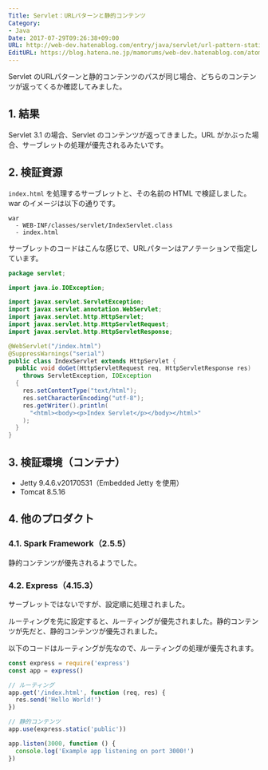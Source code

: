 ```yaml
---
Title: Servlet：URLパターンと静的コンテンツ
Category:
- Java
Date: 2017-07-29T09:26:38+09:00
URL: http://web-dev.hatenablog.com/entry/java/servlet/url-pattern-static-contents
EditURL: https://blog.hatena.ne.jp/mamorums/web-dev.hatenablog.com/atom/entry/8599973812283618785
---
```


Servlet のURLパターンと静的コンテンツのパスが同じ場合、どちらのコンテンツが返ってくるか確認してみました。


## 1. 結果
Servlet 3.1 の場合、Servlet のコンテンツが返ってきました。URL がかぶった場合、サーブレットの処理が優先されるみたいです。


## 2. 検証資源
`index.html` を処理するサーブレットと、その名前の HTML で検証しました。war のイメージは以下の通りです。

```
war
  - WEB-INF/classes/servlet/IndexServlet.class
  - index.html
```

サーブレットのコードはこんな感じで、URLパターンはアノテーションで指定しています。

```java
package servlet;

import java.io.IOException;

import javax.servlet.ServletException;
import javax.servlet.annotation.WebServlet;
import javax.servlet.http.HttpServlet;
import javax.servlet.http.HttpServletRequest;
import javax.servlet.http.HttpServletResponse;

@WebServlet("/index.html")
@SuppressWarnings("serial")
public class IndexServlet extends HttpServlet {
  public void doGet(HttpServletRequest req, HttpServletResponse res)
    throws ServletException, IOException
  {
    res.setContentType("text/html");
    res.setCharacterEncoding("utf-8");
    res.getWriter().println(
      "<html><body><p>Index Servlet</p></body></html>"
    );
  }
}

```


## 3. 検証環境（コンテナ）
- Jetty 9.4.6.v20170531（Embedded Jetty を使用）
- Tomcat 8.5.16


## 4. 他のプロダクト
### 4.1. Spark Framework（2.5.5）
静的コンテンツが優先されるようでした。

### 4.2. Express（4.15.3）
サーブレットではないですが、設定順に処理されました。

ルーティングを先に設定すると、ルーティングが優先されました。静的コンテンツが先だと、静的コンテンツが優先されました。

以下のコードはルーティングが先なので、ルーティングの処理が優先されます。

```javascript
const express = require('express')
const app = express()

// ルーティング
app.get('/index.html', function (req, res) {
  res.send('Hello World!')
})

// 静的コンテンツ
app.use(express.static('public'))

app.listen(3000, function () {
  console.log('Example app listening on port 3000!')
})
```

